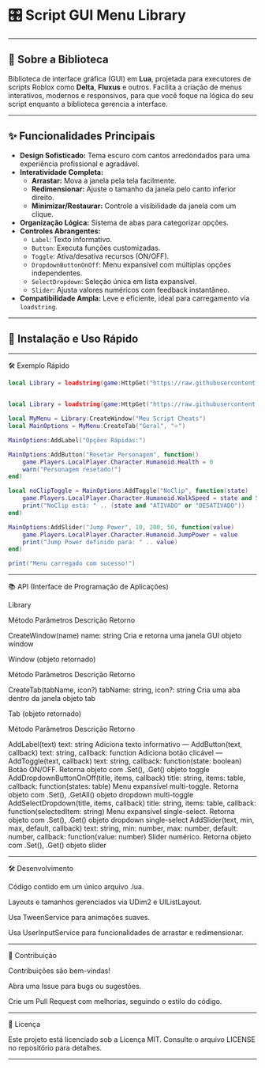 # 🎛️ Script GUI Menu Library

---

## 📖 Sobre a Biblioteca

Biblioteca de interface gráfica (GUI) em **Lua**, projetada para executores de scripts Roblox como **Delta**, **Fluxus** e outros. Facilita a criação de menus interativos, modernos e responsivos, para que você foque na lógica do seu script enquanto a biblioteca gerencia a interface.

---

## ✨ Funcionalidades Principais

- **Design Sofisticado:** Tema escuro com cantos arredondados para uma experiência profissional e agradável.
- **Interatividade Completa:**
  - **Arrastar:** Mova a janela pela tela facilmente.
  - **Redimensionar:** Ajuste o tamanho da janela pelo canto inferior direito.
  - **Minimizar/Restaurar:** Controle a visibilidade da janela com um clique.
- **Organização Lógica:** Sistema de abas para categorizar opções.
- **Controles Abrangentes:**
  - `Label`: Texto informativo.
  - `Button`: Executa funções customizadas.
  - `Toggle`: Ativa/desativa recursos (ON/OFF).
  - `DropdownButtonOnOff`: Menu expansível com múltiplas opções independentes.
  - `SelectDropdown`: Seleção única em lista expansível.
  - `Slider`: Ajusta valores numéricos com feedback instantâneo.
- **Compatibilidade Ampla:** Leve e eficiente, ideal para carregamento via `loadstring`.

---

## 🚀 Instalação e Uso Rápido
---

🛠️ Exemplo Rápido

```lua
local Library = loadstring(game:HttpGet("https://raw.githubusercontent.com/dhsoares01/Script-library-/refs/heads/main/Library.lua"))()


local Library = loadstring(game:HttpGet("https://raw.githubusercontent.com/dhsoares01/Script-library-/refs/heads/main/Library.lua"))()

local MyMenu = Library:CreateWindow("Meu Script Cheats")
local MainOptions = MyMenu:CreateTab("Geral", "⭐")

MainOptions:AddLabel("Opções Rápidas:")

MainOptions:AddButton("Resetar Personagem", function()
    game.Players.LocalPlayer.Character.Humanoid.Health = 0
    warn("Personagem resetado!")
end)

local noClipToggle = MainOptions:AddToggle("NoClip", function(state)
    game.Players.LocalPlayer.Character.Humanoid.WalkSpeed = state and 50 or 16
    print("NoClip está: " .. (state and "ATIVADO" or "DESATIVADO"))
end)

MainOptions:AddSlider("Jump Power", 10, 200, 50, function(value)
    game.Players.LocalPlayer.Character.Humanoid.JumpPower = value
    print("Jump Power definido para: " .. value)
end)

print("Menu carregado com sucesso!")

```
---
📚 API (Interface de Programação de Aplicações)

Library

Método	Parâmetros	Descrição	Retorno

CreateWindow(name)	name: string	Cria e retorna uma janela GUI	objeto window


Window (objeto retornado)

Método	Parâmetros	Descrição	Retorno

CreateTab(tabName, icon?)	tabName: string, icon?: string	Cria uma aba dentro da janela	objeto tab


Tab (objeto retornado)

Método	Parâmetros	Descrição	Retorno

AddLabel(text)	text: string	Adiciona texto informativo	—
AddButton(text, callback)	text: string, callback: function	Adiciona botão clicável	—
AddToggle(text, callback)	text: string, callback: function(state: boolean)	Botão ON/OFF. Retorna objeto com .Set(), .Get()	objeto toggle
AddDropdownButtonOnOff(title, items, callback)	title: string, items: table, callback: function(states: table)	Menu expansível multi-toggle. Retorna objeto com .Set(), .GetAll()	objeto dropdown multi-toggle
AddSelectDropdown(title, items, callback)	title: string, items: table, callback: function(selectedItem: string)	Menu expansível single-select. Retorna objeto com .Set(), .Get()	objeto dropdown single-select
AddSlider(text, min, max, default, callback)	text: string, min: number, max: number, default: number, callback: function(value: number)	Slider numérico. Retorna objeto com .Set(), .Get()	objeto slider



---

🛠️ Desenvolvimento

Código contido em um único arquivo .lua.

Layouts e tamanhos gerenciados via UDim2 e UIListLayout.

Usa TweenService para animações suaves.

Usa UserInputService para funcionalidades de arrastar e redimensionar.



---

🤝 Contribuição

Contribuições são bem-vindas!

Abra uma Issue para bugs ou sugestões.

Crie um Pull Request com melhorias, seguindo o estilo do código.



---

📄 Licença

Este projeto está licenciado sob a Licença MIT. Consulte o arquivo LICENSE no repositório para detalhes.


---
